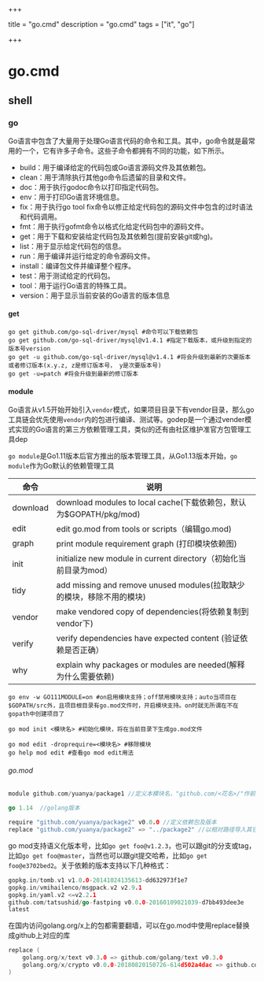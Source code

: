 

+++

title = "go.cmd"
description = "go.cmd"
tags = ["it", "go"]

+++



# go.cmd



## shell

### go

Go语言中包含了大量用于处理Go语言代码的命令和工具。其中，go命令就是最常用的一个，它有许多子命令。这些子命令都拥有不同的功能，如下所示。

- build：用于编译给定的代码包或Go语言源码文件及其依赖包。
- clean：用于清除执行其他go命令后遗留的目录和文件。
- doc：用于执行godoc命令以打印指定代码包。
- env：用于打印Go语言环境信息。
- fix：用于执行go tool fix命令以修正给定代码包的源码文件中包含的过时语法和代码调用。
- fmt：用于执行gofmt命令以格式化给定代码包中的源码文件。
- get：用于下载和安装给定代码包及其依赖包(提前安装git或hg)。
- list：用于显示给定代码包的信息。
- run：用于编译并运行给定的命令源码文件。
- install：编译包文件并编译整个程序。
- test：用于测试给定的代码包。
- tool：用于运行Go语言的特殊工具。
- version：用于显示当前安装的Go语言的版本信息



#### get

```shell
go get github.com/go-sql-driver/mysql #命令可以下载依赖包
go get github.com/go-sql-driver/mysql@v1.4.1 #指定下载版本，或升级到指定的版本号version
go get -u github.com/go-sql-driver/mysql@v1.4.1 #将会升级到最新的次要版本或者修订版本(x.y.z, z是修订版本号， y是次要版本号)
go get -u=patch #将会升级到最新的修订版本
```



#### module

Go语言从v1.5开始开始引入`vendor`模式，如果项目目录下有vendor目录，那么go工具链会优先使用`vendor`内的包进行编译、测试等。godep是一个通过vender模式实现的Go语言的第三方依赖管理工具，类似的还有由社区维护准官方包管理工具dep

`go module`是Go1.11版本后官方推出的版本管理工具，从Go1.13版本开始，`go module`作为Go默认的依赖管理工具

| 命令     | 说明                                                         |
| -------- | ------------------------------------------------------------ |
| download | download modules to local cache(下载依赖包，默认为$GOPATH/pkg/mod) |
| edit     | edit go.mod from tools or scripts（编辑go.mod)               |
| graph    | print module requirement graph (打印模块依赖图)              |
| init     | initialize new module in current directory（初始化当前目录为mod） |
| tidy     | add missing and remove unused modules(拉取缺少的模块，移除不用的模块) |
| vendor   | make vendored copy of dependencies(将依赖复制到vendor下)     |
| verify   | verify dependencies have expected content (验证依赖是否正确） |
| why      | explain why packages or modules are needed(解释为什么需要依赖) |



```shell
go env -w GO111MODULE=on #on启用模块支持；off禁用模块支持；auto当项目在$GOPATH/src外，且项目根目录有go.mod文件时，开启模块支持。on时就无所谓在不在gopath中创建项目了

go mod init <模块名> #初始化模块，将在当前目录下生成go.mod文件

go mod edit -droprequire=<模块名> #移除模块
go help mod edit #查看go mod edit用法
```

###### go.mod

```go
module github.com/yuanya/package1 //定义本模块名，"github.com/<花名>/"作前缀防止模块名冲突

go 1.14  //golang版本

require "github.com/yuanya/package2" v0.0.0 //定义依赖包及版本
replace "github.com/yuanya/package2" => "../package2" //以相对路径导入其它模块
```

go mod支持语义化版本号，比如`go get foo@v1.2.3`，也可以跟git的分支或tag，比如`go get foo@master`，当然也可以跟git提交哈希，比如`go get foo@e3702bed2`。关于依赖的版本支持以下几种格式：

```go
gopkg.in/tomb.v1 v1.0.0-20141024135613-dd632973f1e7
gopkg.in/vmihailenco/msgpack.v2 v2.9.1
gopkg.in/yaml.v2 <=v2.2.1
github.com/tatsushid/go-fastping v0.0.0-20160109021039-d7bb493dee3e
latest
```

在国内访问golang.org/x上的包都需要翻墙，可以在go.mod中使用replace替换成github上对应的库

```go
replace (
	golang.org/x/text v0.3.0 => github.com/golang/text v0.3.0
	golang.org/x/crypto v0.0.0-20180820150726-614d502a4dac => github.com/golang/crypto v0.0.0-20180820150726-614d502a4dac
)
```

